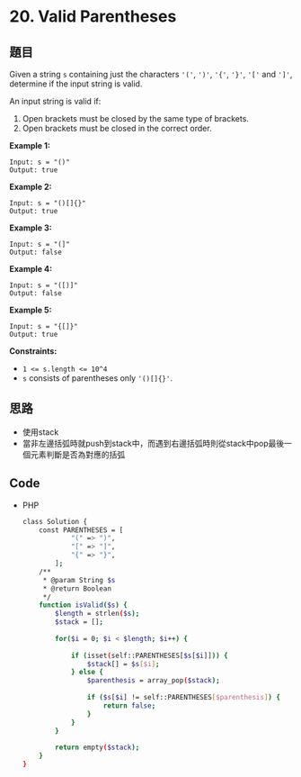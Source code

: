 # 20. Valid Parentheses

## 題目

Given a string `s` containing just the characters `'('`, `')'`, `'{'`, `'}'`, `'['` and `']'`, determine if the input string is valid.

An input string is valid if:

1. Open brackets must be closed by the same type of brackets.
2. Open brackets must be closed in the correct order.

**Example 1:**

```
Input: s = "()"
Output: true

```

**Example 2:**

```
Input: s = "()[]{}"
Output: true

```

**Example 3:**

```
Input: s = "(]"
Output: false

```

**Example 4:**

```
Input: s = "([)]"
Output: false

```

**Example 5:**

```
Input: s = "{[]}"
Output: true

```

**Constraints:**

- `1 <= s.length <= 10^4`
- `s` consists of parentheses only `'()[]{}'`.

## 思路

- 使用stack
- 當非左邊括弧時就push到stack中，而遇到右邊括弧時則從stack中pop最後一個元素判斷是否為對應的括弧

## Code

- PHP

    ```bash
    class Solution {
        const PARENTHESES = [
                "(" => ")",
                "[" => "]",
                "{" => "}",
            ];
        /**
         * @param String $s
         * @return Boolean
         */
        function isValid($s) {
            $length = strlen($s);
            $stack = []; 
            
            for($i = 0; $i < $length; $i++) {
                
                if (isset(self::PARENTHESES[$s[$i]])) {
                    $stack[] = $s[$i];
                } else {
                    $parenthesis = array_pop($stack);
            
                    if ($s[$i] != self::PARENTHESES[$parenthesis]) {
                        return false;
                    }
                }
            }
            
            return empty($stack);
        }
    }
    ```